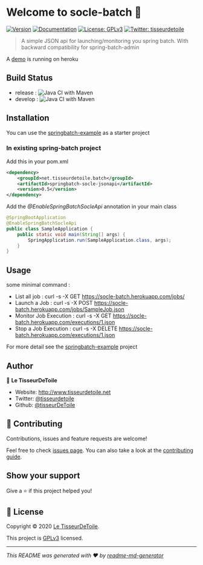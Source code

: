 # Welcome to socle-batch 👋
[![Version](https://img.shields.io/github/v/tag/tisseurdetoile/socle-batch)](https://github.com/tisseurdetoile/socle-batch/releases)
[![Documentation](https://img.shields.io/badge/documentation-yes-brightgreen.svg)](https://github.com/tisseurdetoile/socle-batch/wiki)
[![License: GPLv3](https://img.shields.io/badge/License-GPLv3-yellow.svg)](LICENCE)
[![Twitter: tisseurdetoile](https://img.shields.io/twitter/follow/tisseurdetoile.svg?style=social)](https://twitter.com/tisseurdetoile)

> A simple JSON api for launching/monitoring you spring batch. With backward compatibility for spring-batch-admin

A [demo](https://socle-batch.herokuapp.com/swagger-ui/index.html?configUrl=/v3/api-docs/swagger-config) is running on heroku

## Build Status

- release : ![Java CI with Maven](https://github.com/tisseurdetoile/socle-batch/workflows/Java%20CI%20with%20Maven/badge.svg?branch=release)
- develop : ![Java CI with Maven](https://github.com/tisseurdetoile/socle-batch/workflows/Java%20CI%20with%20Maven/badge.svg?branch=develop)

## Installation

You can use the [springbatch-example](https://github.com/tisseurdetoile/socle-batch/tree/main/springbatch-example) as a starter project

### In existing spring-batch project

Add this in your pom.xml

```xml
<dependency>
    <groupId>net.tisseurdetoile.batch</groupId>
    <artifactId>springbatch-socle-jsonapi</artifactId>
    <version>0.5</version>
</dependency>
```

Add the *@EnableSpringBatchSocleApi* annotation in your main class

```java
@SpringBootApplication
@EnableSpringBatchSocleApi
public class SampleApplication {
    public static void main(String[] args) {
        SpringApplication.run(SampleApplication.class, args);
    }
}
```

## Usage

some minimal command :

- List all job : curl -s -X GET https://socle-batch.herokuapp.com/jobs/ 
- Launch a Job : curl -s -X POST https://socle-batch.herokuapp.com/jobs/SampleJob.json
- Monitor Job Execution :  curl -s -X GET https://socle-batch.herokuapp.com/executions/1.json
- Stop a Job Execution : curl -s -X DELETE https://socle-batch.herokuapp.com/executions/1.json

For more detail see the [springbatch-example](https://github.com/tisseurdetoile/socle-batch/tree/master/springbatch-example) project

## Author

👤 **Le TisseurDeToile**

* Website: http://www.tisseurdetoile.net
* Twitter: [@tisseurdetoile](https://twitter.com/tisseurdetoile)
* Github: [@tisseurDeToile](https://github.com/tisseurDeToile)

## 🤝 Contributing

Contributions, issues and feature requests are welcome!

Feel free to check [issues page](https://github.com/tisseurdetoile/socle-batch/issues). You can also take a look at the [contributing guide](https://github.com/tisseurdetoile/socle-batch/blob/main/CONTRIBUTING.md).

## Show your support

Give a ⭐️ if this project helped you!

## 📝 License

Copyright © 2020 [Le TisseurDeToile](https://github.com/tisseurDeToile).

This project is [GPLv3](LICENCE) licensed.

***
_This README was generated with ❤️ by [readme-md-generator](https://github.com/kefranabg/readme-md-generator)_